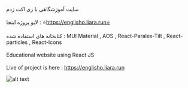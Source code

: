 سایت آموزشگاهی با ری اکت زدم
<br>
</br>لایو پروژه اینجا : ⭐https://englisho.liara.run⭐

کتابخانه های استفاده شده :
MUI Material ,
AOS ,
React-Paralex-Tilt ,
React-particles ,
React-Icons 
<br>
</br>
Educational website using React JS
<br>
</br>
Live of project is here : https://englisho.liara.run       

![alt text](https://github.com/mohammadbaghani/Englisho-React/blob/master/Screenshot_2025_01_08-9.png)

